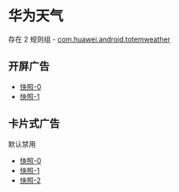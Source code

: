 # 华为天气

存在 2 规则组 - [com.huawei.android.totemweather](/src/apps/com.huawei.android.totemweather.ts)

## 开屏广告

- [快照-0](https://i.gkd.li/import/12928975)
- [快照-1](https://i.gkd.li/import/13226636)

## 卡片式广告

默认禁用

- [快照-0](https://i.gkd.li/import/13218197)
- [快照-1](https://i.gkd.li/import/13259434)
- [快照-2](https://i.gkd.li/import/13521221)
